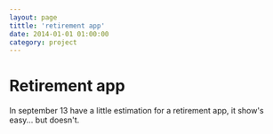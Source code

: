 ```yaml
---
layout: page
tittle: 'retirement app'
date: 2014-01-01 01:00:00
category: project
---
```

# Retirement app

In september 13 have a little estimation for a retirement app, it show's easy... but doesn't.
